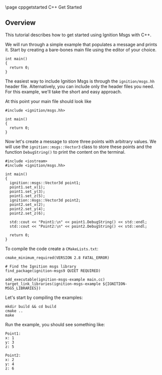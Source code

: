 \page cppgetstarted C++ Get Started

## Overview

This tutorial describes how to get started using Ignition Msgs with C++.

We will run through a simple example that populates a message and prints it.
Start by creating a bare-bones main file using the editor of your choice.

```{.cpp}
int main()
{
  return 0;
}
```

The easiest way to include Ignition Msgs is through the `ignition/msgs.hh`
header file. Alternatively, you can include only the header files you need.
For this example, we'll take the short and easy approach.

At this point your main file should look like

```{.cpp}
#include <ignition/msgs.hh>

int main()
{
  return 0;
}
```

Now let's create a message to store three points with arbitrary values.
We will use the `ignition::msgs::Vector3` class to store these points and the
function `DebugString()` to print the content on the terminal.


```{.cpp}
#include <iostream>
#include <ignition/msgs.hh>

int main()
{
  ignition::msgs::Vector3d point1;
  point1.set_x(1);
  point1.set_y(3);
  point1.set_z(5);
  ignition::msgs::Vector3d point2;
  point2.set_x(2);
  point2.set_y(4);
  point2.set_z(6);

  std::cout << "Point1:\n" << point1.DebugString() << std::endl;
  std::cout << "Point2:\n" << point2.DebugString() << std::endl;

  return 0;
}
```

To compile the code create a `CMakeLists.txt`:

```
cmake_minimum_required(VERSION 2.8 FATAL_ERROR)

# Find the Ignition msgs library
find_package(ignition-msgs9 QUIET REQUIRED)

add_executable(ignition-msgs-example main.cc)
target_link_libraries(ignition-msgs-example ${IGNITION-MSGS_LIBRARIES})
```

Let's start by compiling the examples:

```
mkdir build && cd build
cmake ..
make
```

Run the example, you should see something like:

```{.sh}
Point1:
x: 1
y: 3
z: 5

Point2:
x: 2
y: 4
z: 6
```
